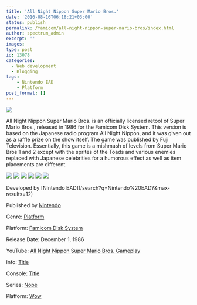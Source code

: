 ```yaml
---
title: 'All Night Nippon Super Mario Bros.'
date: '2016-08-16T06:18:21+03:00'
status: publish
permalink: /famicom/all-night-nippon-super-mario-bros/index.html
author: spectrum_admin
excerpt: ''
images: 
type: post
id: 13078
categories:
  - Web development
  - Blogging
tags:
    - Nintendo EAD
    - Platform
post_format: []
---
```


![](https://images.launchbox-app.com/133dd9d0-2e30-476a-835e-6bbc915b02e4.jpg)

<div id="game-description">
All Night Nippon Super Mario Bros. is an officially licensed retool of Super Mario Bros., released in 1986 for the Famicom Disk System. This version is based on the Japanese radio program All Night Nippon, and it was given out as a raffle prize on the show itself. The game was published by Fuji Television. Essentially, this game is a mishmash of levels from Super Mario Bros 1 and 2 except with the sprites of the Toads and various enemies replaced with Japanese celebrities for a humorous effect as well as item placements are different.
</div>

<div id="game-media">

![](https://images.launchbox-app.com/d5bb49cc-f739-4ff0-b3e0-fe2da3a3e693.png) 
![](https://images.launchbox-app.com/071f7d9b-4719-4e09-93f9-e84c82732bd3.jpg)
![](https://images.launchbox-app.com/30873e2e-7b41-45aa-92a5-2e6fbe2fe618.jpg) 
![](https://images.launchbox-app.com/83411588-bf9a-4a5f-b95e-233f7bdf8482.png)
![](https://images.launchbox-app.com/b01af08e-c05e-4ab9-b610-d67b2db2a096.png)
![](https://images.launchbox-app.com/4e24ee90-383e-4386-ba09-fd90cc25a590.png)
    
</div>

<div id="game-info">
Developed by [Nintendo EAD](/search?q=Nintendo%20EAD?&max-results=12)  
  
Published by [Nintendo](/search?q=Nintendo?&max-results=12)  
  
Genre: [Platform](/search?q=Platform?&max-results=12)  
  
Platform: [Famicom Disk System](/search/label/%40famicom?&amp;max-results=12)  
  
Release Date: December 1, 1986
  
YouTube: [All Night Nippon Super Mario Bros. Gameplay](https://www.youtube.com/watch?v=ROCNQViaWXU)
  
Info: <a href="/famicom/big-challenge-gun-fighter/">Title</a>
  
Console: <a href="/famicom/">Title</a>
  
Series: <a href="https://yuushaexa.github.io/categories/blogging/">Nope</a>
  
Platform: <a href="/categories/blogging/">Wow</a>
  
</div>
